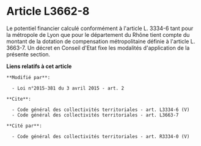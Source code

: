 # Article L3662-8

Le potentiel financier calculé conformément à l'article L. 3334-6 tant pour la métropole de Lyon que pour le département du
Rhône tient compte du montant de la dotation de compensation métropolitaine définie à l'article L. 3663-7. Un décret en
Conseil d'Etat fixe les modalités d'application de la présente section.

**Liens relatifs à cet article**

	**Modifié par**:

	  - Loi n°2015-381 du 3 avril 2015 - art. 2

	**Cite**:

	  - Code général des collectivités territoriales - art. L3334-6 (V)
	  - Code général des collectivités territoriales - art. L3663-7

	**Cité par**:

	  - Code général des collectivités territoriales - art. R3334-0 (V)
